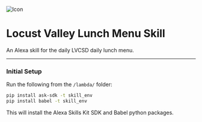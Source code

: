 ![Icon](https://raw.github.com/nshenoy/alexa-lunch-menu/main/assets/lv-small-icon.png)

# Locust Valley Lunch Menu Skill

An Alexa skill for the daily LVCSD daily lunch menu.

---- 


### Initial Setup
Run the following from the `/lambda/` folder:

```bash
pip install ask-sdk -t skill_env
pip install babel -t skill_env
```
This will install the Alexa Skills Kit SDK and Babel python packages.

